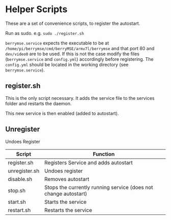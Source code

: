 # Helper Scripts
These are a set of convenience scripts, to register the autostart.

Run as sudo. e.g.  `sudo ./register.sh`

`berrymse.service` expects the executable to be at `/home/pi/berrymse/cmd/berryMSE/armv7l/berrymse` and that port 80 and `dev/video0` are to be used. If this is not the case modify the files (`berrymse.service` and `config.yml`) accordingly before registering. The `config.yml` should be located in the working directory (see `berrymse.service`).

## register.sh

This is the only script necessary. It adds the service file to the services folder and restarts the daemon. 

This new service is then enabled (added to autostart).
## Unregister

Undoes Register

|Script|Function|
|-----|--|
|register.sh| Registers Service and adds autostart|
|unregister.sh| Undoes register|
|disable.sh| Removes autostart |
|stop.sh| Stops the currently running service (does not change autostart) |
|start.sh| Starts the service |
|restart.sh| Restarts the service |



